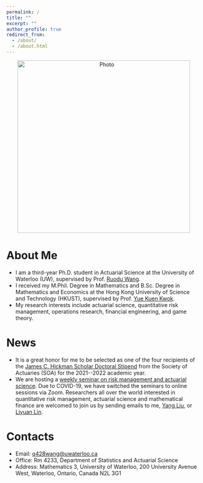 ```yaml
---
permalink: /
title: ""
excerpt: ""
author_profile: true
redirect_from: 
  - /about/
  - /about.html
---
```


<p align="center">
  <img src="https://qwangan.github.io/images/Photo1.jpeg" alt="Photo" style="width: 450px;"/> 
</p>

# About Me
* I am a third-year Ph.D. student in Actuarial Science at the University of Waterloo (UW), supervised by Prof. [Ruodu Wang](http://sas.uwaterloo.ca/~wang/).
* I received my M.Phil. Degree in Mathematics and B.Sc. Degree in Mathematics and Economics at the Hong Kong University of Science and Technology (HKUST), supervised by Prof. [Yue Kuen Kwok](https://www.math.ust.hk/~maykwok/).
* My research interests include actuarial science, quantitative risk management, operations research, financial engineering, and game theory.

# News
* It is a great honor for me to be selected as one of the four recipients of the [James C. Hickman Scholar Doctoral Stipend](https://www.soa.org/resources/announcements/press-releases/2021/hickmans-scholar/) from the Society of Actuaries (SOA) for the 2021--2022 academic year.
* We are hosting a [weekly seminar on risk management and actuarial science](https://yang-liu16.github.io/seminar/). Due to COVID-19, we have switched the seminars to online sessions via Zoom. Researchers all over the world interested in quantitative risk management, actuarial science and mathematical finance are welcomed to join us by sending emails to me, [Yang Liu](https://yang-liu16.github.io/), or [Liyuan Lin](https://liyuan-lin.github.io/Liyuan/).

# Contacts
* Email: q428wang@uwaterloo.ca
* Office: Rm 4233, Department of Statistics and Actuarial Science
* Address: Mathematics 3, University of Waterloo, 200 University Avenue West, Waterloo, Ontario, Canada N2L 3G1
